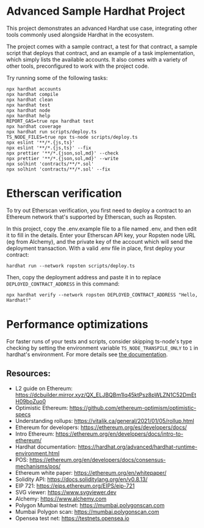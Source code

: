 # Advanced Sample Hardhat Project

This project demonstrates an advanced Hardhat use case, integrating other tools commonly used alongside Hardhat in the ecosystem.

The project comes with a sample contract, a test for that contract, a sample script that deploys that contract, and an example of a task implementation, which simply lists the available accounts. It also comes with a variety of other tools, preconfigured to work with the project code.

Try running some of the following tasks:

```shell
npx hardhat accounts
npx hardhat compile
npx hardhat clean
npx hardhat test
npx hardhat node
npx hardhat help
REPORT_GAS=true npx hardhat test
npx hardhat coverage
npx hardhat run scripts/deploy.ts
TS_NODE_FILES=true npx ts-node scripts/deploy.ts
npx eslint '**/*.{js,ts}'
npx eslint '**/*.{js,ts}' --fix
npx prettier '**/*.{json,sol,md}' --check
npx prettier '**/*.{json,sol,md}' --write
npx solhint 'contracts/**/*.sol'
npx solhint 'contracts/**/*.sol' --fix
```

# Etherscan verification

To try out Etherscan verification, you first need to deploy a contract to an Ethereum network that's supported by Etherscan, such as Ropsten.

In this project, copy the .env.example file to a file named .env, and then edit it to fill in the details. Enter your Etherscan API key, your Ropsten node URL (eg from Alchemy), and the private key of the account which will send the deployment transaction. With a valid .env file in place, first deploy your contract:

```shell
hardhat run --network ropsten scripts/deploy.ts
```

Then, copy the deployment address and paste it in to replace `DEPLOYED_CONTRACT_ADDRESS` in this command:

```shell
npx hardhat verify --network ropsten DEPLOYED_CONTRACT_ADDRESS "Hello, Hardhat!"
```

# Performance optimizations

For faster runs of your tests and scripts, consider skipping ts-node's type checking by setting the environment variable `TS_NODE_TRANSPILE_ONLY` to `1` in hardhat's environment. For more details see [the documentation](https://hardhat.org/guides/typescript.html#performance-optimizations).

## Resources:

- L2 guide on Ethereum: https://dcbuilder.mirror.xyz/QX_ELJBQBm1Iq45ktPsz8pWLZN1C52DmEtH09boZuo0
- Optimistic Ethereum: https://github.com/ethereum-optimism/optimistic-specs
- Understanding rollups: https://vitalik.ca/general/2021/01/05/rollup.html
- Ethereum for developers: https://ethereum.org/es/developers/docs/
- Intro Ethereum: https://ethereum.org/en/developers/docs/intro-to-ethereum/
- Hardhat documentation: https://hardhat.org/advanced/hardhat-runtime-environment.html
- POS: https://ethereum.org/en/developers/docs/consensus-mechanisms/pos/
- Ethereum white paper: https://ethereum.org/en/whitepaper/
- Solidity API: https://docs.soliditylang.org/en/v0.8.13/
- EIP 721: https://eips.ethereum.org/EIPS/eip-721
- SVG viewer: https://www.svgviewer.dev
- Alchemy: https://www.alchemy.com
- Polygon Mumbai testnet: https://mumbai.polygonscan.com
- Mumbai Polygon scan: https://mumbai.polygonscan.com
- Opensea test net: https://testnets.opensea.io
